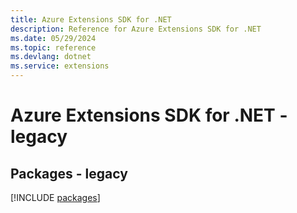 ```yaml
---
title: Azure Extensions SDK for .NET
description: Reference for Azure Extensions SDK for .NET
ms.date: 05/29/2024
ms.topic: reference
ms.devlang: dotnet
ms.service: extensions
---
```

# Azure Extensions SDK for .NET - legacy
## Packages - legacy
[!INCLUDE [packages](extensions-index.md)]
